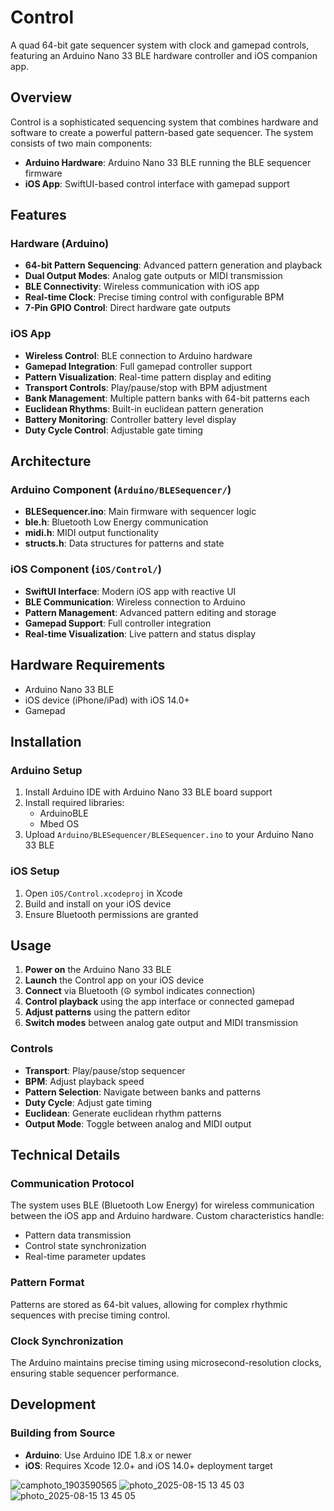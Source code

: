 # Control

A quad 64-bit gate sequencer system with clock and gamepad controls, featuring an Arduino Nano 33 BLE hardware controller and iOS companion app.

## Overview

Control is a sophisticated sequencing system that combines hardware and software to create a powerful pattern-based gate sequencer. The system consists of two main components:

- **Arduino Hardware**: Arduino Nano 33 BLE running the BLE sequencer firmware
- **iOS App**: SwiftUI-based control interface with gamepad support

## Features

### Hardware (Arduino)
- **64-bit Pattern Sequencing**: Advanced pattern generation and playback
- **Dual Output Modes**: Analog gate outputs or MIDI transmission
- **BLE Connectivity**: Wireless communication with iOS app
- **Real-time Clock**: Precise timing control with configurable BPM
- **7-Pin GPIO Control**: Direct hardware gate outputs

### iOS App
- **Wireless Control**: BLE connection to Arduino hardware
- **Gamepad Integration**: Full gamepad controller support
- **Pattern Visualization**: Real-time pattern display and editing
- **Transport Controls**: Play/pause/stop with BPM adjustment
- **Bank Management**: Multiple pattern banks with 64-bit patterns each
- **Euclidean Rhythms**: Built-in euclidean pattern generation
- **Battery Monitoring**: Controller battery level display
- **Duty Cycle Control**: Adjustable gate timing

## Architecture

### Arduino Component (`Arduino/BLESequencer/`)
- **BLESequencer.ino**: Main firmware with sequencer logic
- **ble.h**: Bluetooth Low Energy communication
- **midi.h**: MIDI output functionality
- **structs.h**: Data structures for patterns and state

### iOS Component (`iOS/Control/`)
- **SwiftUI Interface**: Modern iOS app with reactive UI
- **BLE Communication**: Wireless connection to Arduino
- **Pattern Management**: Advanced pattern editing and storage
- **Gamepad Support**: Full controller integration
- **Real-time Visualization**: Live pattern and status display

## Hardware Requirements

- Arduino Nano 33 BLE
- iOS device (iPhone/iPad) with iOS 14.0+
- Gamepad

## Installation

### Arduino Setup
1. Install Arduino IDE with Arduino Nano 33 BLE board support
2. Install required libraries:
   - ArduinoBLE
   - Mbed OS
3. Upload `Arduino/BLESequencer/BLESequencer.ino` to your Arduino Nano 33 BLE

### iOS Setup
1. Open `iOS/Control.xcodeproj` in Xcode
2. Build and install on your iOS device
3. Ensure Bluetooth permissions are granted

## Usage

1. **Power on** the Arduino Nano 33 BLE
2. **Launch** the Control app on your iOS device
3. **Connect** via Bluetooth (☮︎ symbol indicates connection)
4. **Control playback** using the app interface or connected gamepad
5. **Adjust patterns** using the pattern editor
6. **Switch modes** between analog gate output and MIDI transmission

### Controls
- **Transport**: Play/pause/stop sequencer
- **BPM**: Adjust playback speed
- **Pattern Selection**: Navigate between banks and patterns
- **Duty Cycle**: Adjust gate timing
- **Euclidean**: Generate euclidean rhythm patterns
- **Output Mode**: Toggle between analog and MIDI output

## Technical Details

### Communication Protocol
The system uses BLE (Bluetooth Low Energy) for wireless communication between the iOS app and Arduino hardware. Custom characteristics handle:
- Pattern data transmission
- Control state synchronization
- Real-time parameter updates

### Pattern Format
Patterns are stored as 64-bit values, allowing for complex rhythmic sequences with precise timing control.

### Clock Synchronization
The Arduino maintains precise timing using microsecond-resolution clocks, ensuring stable sequencer performance.

## Development

### Building from Source
- **Arduino**: Use Arduino IDE 1.8.x or newer
- **iOS**: Requires Xcode 12.0+ and iOS 14.0+ deployment target

![camphoto_1903590565](https://github.com/user-attachments/assets/b153df51-e88c-4c13-86eb-d00f3a7ba66b)
![photo_2025-08-15 13 45 03](https://github.com/user-attachments/assets/ab89ee23-fff1-4eee-9d38-ba6c7cd4386b)
![photo_2025-08-15 13 45 05](https://github.com/user-attachments/assets/62cfe0b9-e525-482b-908f-4142e535905e)
